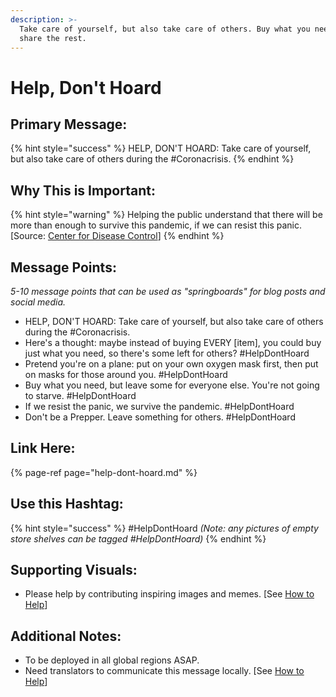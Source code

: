 ```yaml
---
description: >-
  Take care of yourself, but also take care of others. Buy what you need, but
  share the rest.
---
```


# Help, Don't Hoard

## Primary Message:

{% hint style="success" %}
HELP, DON'T HOARD: Take care of yourself, but also take care of others during the \#Coronacrisis.
{% endhint %}

## Why This is Important:

{% hint style="warning" %}
Helping the public understand that there will be more than enough to survive this pandemic, if we can resist this panic. \[Source: [Center for Disease Control](https://www.cdc.gov/flu/pandemic-resources/pdf/pandemic-influenza-strategy-2005.pdf)\]
{% endhint %}

## Message Points:

_5-10 message points that can be used as "springboards" for blog posts and social media._

* HELP, DON'T HOARD: Take care of yourself, but also take care of others during the \#Coronacrisis.
* Here's a thought: maybe instead of buying EVERY \[item\], you could buy just what you need, so there's some left for others? \#HelpDontHoard
* Pretend you're on a plane: put on your own oxygen mask first, then put on masks for those around you. \#HelpDontHoard
* Buy what you need, but leave some for everyone else. You're not going to starve. \#HelpDontHoard
* If we resist the panic, we survive the pandemic. \#HelpDontHoard
* Don't be a Prepper. Leave something for others. \#HelpDontHoard

## Link Here:

{% page-ref page="help-dont-hoard.md" %}

## Use this Hashtag:

{% hint style="success" %}
\#HelpDontHoard _\(Note: any pictures of empty store shelves can be tagged \#HelpDontHoard\)_
{% endhint %}

## Supporting Visuals:

* Please help by contributing inspiring images and memes. \[See [How to Help](../how-to-help.md)\]

## Additional Notes:

* To be deployed in all global regions ASAP.
* Need translators to communicate this message locally. \[See [How to Help](../how-to-help.md)\]


